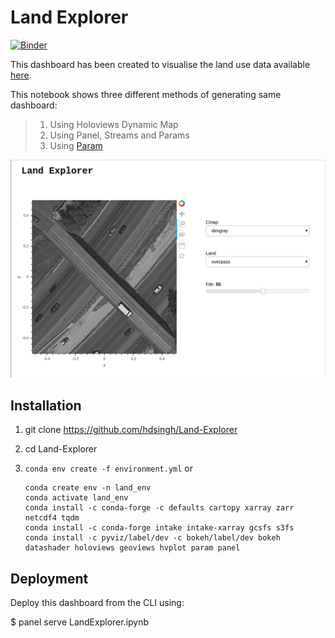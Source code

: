 # Land Explorer

[![Binder](https://mybinder.org/badge_logo.svg)](https://mybinder.org/v2/gh/hdsingh/Land-Explorer/master)

This dashboard has been created to visualise the land use data available [here](https://s3.amazonaws.com/earth-data/UCMerced_LandUse/catalog.yml).

This notebook shows three different methods of generating same dashboard:
> 1. Using Holoviews Dynamic Map
> 2. Using Panel, Streams and Params
> 3. Using [Param](https://panel.pyviz.org/user_guide/Param.html)

![Dashboard](dashboard.png)

## Installation

1. git clone https://github.com/hdsingh/Land-Explorer

2. cd Land-Explorer

3. `conda env create -f environment.yml`  or 
    ```
    conda create env -n land_env
    conda activate land_env
    conda install -c conda-forge -c defaults cartopy xarray zarr netcdf4 tqdm
    conda install -c conda-forge intake intake-xarray gcsfs s3fs
    conda install -c pyviz/label/dev -c bokeh/label/dev bokeh datashader holoviews geoviews hvplot param panel
    ```

## Deployment

Deploy this dashboard from the CLI using:

 $ panel serve LandExplorer.ipynb
